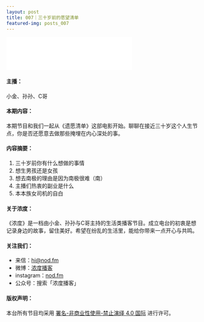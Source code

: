 ```yaml
---
layout: post
title: 007｜三十岁前的愿望清单
featured-img: posts_007
---
```

<iframe frameborder="no" border="0" marginwidth="0" marginheight="0" width="330" height="86" src="//music.163.com/outchain/player?type=3&id=2070099564&auto=1&height=66"></iframe>



#### 主播：

小金、孙孙、C哥


#### 本期内容：

本期节目和我们一起从《遗愿清单》这部电影开始。聊聊在接近三十岁这个人生节点，你是否还愿意去做那些掩埋在内心深处的事。



#### 内容摘要：

1. 三十岁前你有什么想做的事情
2. 想生男孩还是女孩
3. 想去南极的理由是因为南极很难（南）
4. 主播们热衷的副业是什么
5. 本本族女司机的自白



#### 关于浓度：

《浓度》是一档由小金、孙孙与C哥主持的生活类播客节目。成立电台的初衷是想记录身边的故事，留住美好。希望在纷乱的生活里，能给你带来一点开心与共鸣。


#### 关注我们：

* 来信：hi@nod.fm
* 微博：[浓度播客](//weibo.com/nongduorg)
* instagram：[nod.fm](https://www.instagram.com/nod.fm/)
* 公众号：搜索「浓度播客」


#### 版权声明：

本台所有节目均采用 [署名-非商业性使用-禁止演绎 4.0 国际](https://creativecommons.org/licenses/by-nc-nd/4.0/deed.zh) 进行许可。